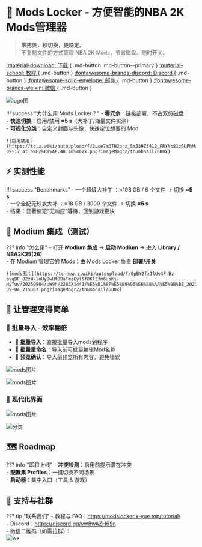 # 🏀 Mods Locker - 方便智能的NBA 2K Mods管理器

> **零拷贝，秒切换，更稳定。**  
> 不复制文件的方式管理 NBA 2K Mods，节省磁盘、随时开关。

[ :material-download: 下载 ](https://modslocker.x-yue.top/downloads/){ .md-button .md-button--primary }
[ :material-school: 教程 ](https://modslocker.x-yue.top/tutorial/){ .md-button }
[ :fontawesome-brands-discord: Discord ](https://discord.gg/vw8wAZH6Sn){ .md-button }
[ :fontawesome-solid-envelope: 邮件 ](mailto:your@email.com){ .md-button }
[ :fontawesome-brands-weixin: 微信 ](https://tc-new.z.wiki/autoupload/f/2Lce7mDTH2prz_SmJ39Zf412_FRYNb81z6UPhMWD8iI/20250911/lIA3/1194X1596/IMG_2531.JPG){ .md-button }

![logo图](https://tc.z.wiki/autoupload/f/2Lce7mDTH2prz_SmJ39Zf412_FRYNb81z6UPhMWD8iI/20250914/plBK/1536X1024/logo.png?imageMogr2/thumbnail/600x)

!!! success "为什么用 Mods Locker？"
    - **零冗余**：链接部署，不占双份磁盘  
    - **快速切换**：启用/禁用 **≈5 s**（大补丁/海量文件实测）  
    - **可视化分类**：自定义封面与头像，快速定位想要的 Mod

    ![启用禁用](https://tc.z.wiki/autoupload/f/2Lce7mDTH2prz_SmJ39Zf412_FRYNb81z6UPhMWD8iI/20250917/nPnh/2136X1416/CleanShot_2025-09-17_at_5%E2%80%AF.48.40%402x.png?imageMogr2/thumbnail/600x)


<!-- ??? info "试用与定价（点击展开）"
    - 完全免费，免费版有mods管理数目限制
    - 新下载自带 **3 天完整版试用**（无需激活码）  
    - 正式版 **¥24/年**；试用到期仍想体验，**¥1/3 天** -->

## ⚡ 实测性能
!!! success "Benchmarks"
    - 一个超级大补丁 ：≈108 GB / 6 个文件 → 切换 **≈5 s**  
    - 一个全纪元球衣大补 ：≈18 GB / 3000 个文件 → 切换 **≈5 s**  
    - 结果：显著缩短“无响应”等待，回到游戏更快
      
      
## 🔗 Modium 集成（测试）
??? info "怎么用"
    - 打开 **Modium 集成** → **启动 Modium** → 进入 **Library / NBA2K25(26)**  
    - 在 Modium 管理它的 Mods；由 Mods Locker 负责 **部署/开关**  

    ![mods图片](https://tc-new.z.wiki/autoupload/f/0pBYZfzIlUv4F-Bz-bvqDF_82zW-loUyBwHfOBaTmzCyl5f0KlZfm6UsKj-HyTuv/20250904/uW9h/2283X1441/%E5%B1%8F%E5%B9%95%E6%88%AA%E5%9B%BE_2025-09-04_215307.png?imageMogr2/thumbnail/600x)

## 🚀 让管理变得简单

### 📂 **批量导入 - 效率翻倍**

- 🎯 **批量导入**：直接批量导入mods到程序
- 📝 **批量重命名**：导入前可批量编辑Mod名称
- 👀 **预览确认**：导入前预览所有内容，避免错误

![mods图片](https://tc-new.z.wiki/autoupload/f/2Lce7mDTH2prz_SmJ39Zf412_FRYNb81z6UPhMWD8iI/20250917/kdS1/2130X1418/CleanShot_2025-09-17_at_5%E2%80%AF.27.33%402x.png?imageMogr2/thumbnail/600x)

![mods图片](https://tc-new.z.wiki/autoupload/f/2Lce7mDTH2prz_SmJ39Zf412_FRYNb81z6UPhMWD8iI/20250917/ovmp/1986X1308/CleanShot_2025-09-17_at_6%E2%80%AF.59.47%402x.png?imageMogr2/thumbnail/600x)


### 🌙 **现代化界面**

![mods图片](https://tc-new.z.wiki/autoupload/f/2Lce7mDTH2prz_SmJ39Zf412_FRYNb81z6UPhMWD8iI/20250917/r5GJ/2130X2397/CleanShot_2025-09-17_at_5%E2%80%AF.55.40%402x.png?imageMogr2/thumbnail/600x)

![分类](https://tc.z.wiki/autoupload/f/2Lce7mDTH2prz_SmJ39Zf412_FRYNb81z6UPhMWD8iI/20250917/MuRm/2134X1410/CleanShot_2025-09-17_at_5%E2%80%AF.48.13%402x.png?imageMogr2/thumbnail/600x)

## 🗺️ Roadmap
??? info "即将上线"
    - **冲突检测**：启用前提示潜在冲突  
    - **配置集 Profiles**：一键切换不同场景  
    - **启动器**：集中入口（工具 & 游戏）

## 🧩 支持与社群
??? tip "联系我们"
    - 教程与 FAQ：https://modslocker.x-yue.top/tutorial/  
    - Discord：https://discord.gg/vw8wAZH6Sn  
    - 微信二维码（如需拉群）：  
      ![wx](https://tc-new.z.wiki/autoupload/f/2Lce7mDTH2prz_SmJ39Zf412_FRYNb81z6UPhMWD8iI/20250911/lIA3/1194X1596/IMG_2531.JPG?imageMogr2/thumbnail/200x)